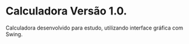 # Calculadora Versão 1.0.
Calculadora desenvolvido para estudo, utilizando interface gráfica com Swing.
